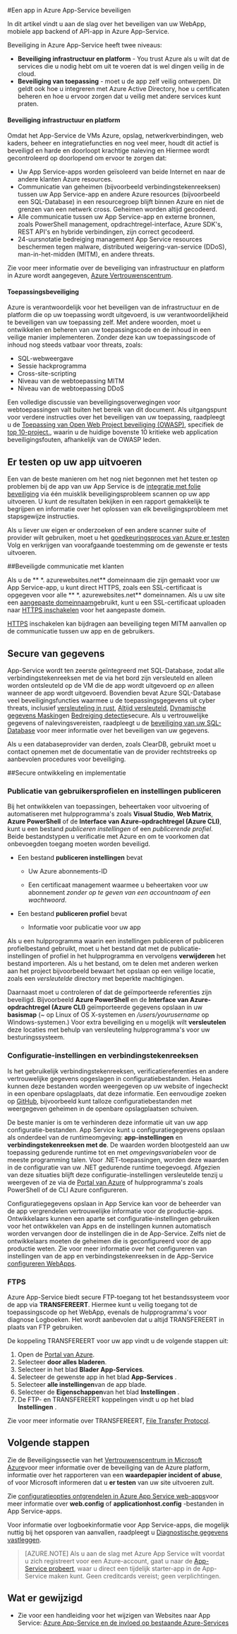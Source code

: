 <properties
    pageTitle="Een app in Azure App-Service beveiligen"
    description="Leer hoe u een WebApp, de mobiele app backend of de API-app in Azure App-Service beveiligen."
    services="app-service"
    documentationCenter=""
    authors="cephalin"
    manager="wpickett"
    editor=""/>

<tags
    ms.service="app-service"
    ms.workload="na"
    ms.tgt_pltfrm="na"
    ms.devlang="multiple"
    ms.topic="article"
    ms.date="01/12/2016"
    ms.author="cephalin"/>


#<a name="secure-an-app-in-azure-app-service"></a>Een app in Azure App-Service beveiligen

In dit artikel vindt u aan de slag over het beveiligen van uw WebApp, mobiele app backend of API-app in Azure App-Service. 

Beveiliging in Azure App-Service heeft twee niveaus: 

- **Beveiliging infrastructuur en platform** - You trust Azure als u wilt dat de services die u nodig hebt om uit te voeren dat is wel dingen veilig in de cloud.
- **Beveiliging van toepassing** - moet u de app zelf veilig ontwerpen. Dit geldt ook hoe u integreren met Azure Active Directory, hoe u certificaten beheren en hoe u ervoor zorgen dat u veilig met andere services kunt praten. 

#### <a name="infrastructure-and-platform-security"></a>Beveiliging infrastructuur en platform
Omdat het App-Service de VMs Azure, opslag, netwerkverbindingen, web kaders, beheer en integratiefuncties en nog veel meer, houdt dit actief is beveiligd en harde en doorloopt krachtige naleving en Hiermee wordt gecontroleerd op doorlopend om ervoor te zorgen dat:

- Uw App Service-apps worden geïsoleerd van beide Internet en naar de andere klanten Azure resources.
- Communicatie van geheimen (bijvoorbeeld verbindingstekenreeksen) tussen uw App Service-app en andere Azure resources (bijvoorbeeld een SQL-Database) in een resourcegroep blijft binnen Azure en niet de grenzen van een netwerk cross. Geheimen worden altijd gecodeerd.
- Alle communicatie tussen uw App Service-app en externe bronnen, zoals PowerShell management, opdrachtregel-interface, Azure SDK's, REST API's en hybride verbindingen, zijn correct gecodeerd.
- 24-uursnotatie bedreiging management App Service resources beschermen tegen malware, distributed weigering-van-service (DDoS), man-in-het-midden (MITM), en andere threats. 

Zie voor meer informatie over de beveiliging van infrastructuur en platform in Azure wordt aangegeven, [Azure Vertrouwenscentrum](/support/trust-center/security/).

#### <a name="application-security"></a>Toepassingsbeveiliging

Azure is verantwoordelijk voor het beveiligen van de infrastructuur en de platform die op uw toepassing wordt uitgevoerd, is uw verantwoordelijkheid te beveiligen van uw toepassing zelf. Met andere woorden, moet u ontwikkelen en beheren van uw toepassingscode en de inhoud in een veilige manier implementeren. Zonder deze kan uw toepassingscode of inhoud nog steeds vatbaar voor threats, zoals:

- SQL-webweergave
- Sessie hackprogramma
- Cross-site-scripting
- Niveau van de webtoepassing MITM
- Niveau van de webtoepassing DDoS

Een volledige discussie van beveiligingsoverwegingen voor webtoepassingen valt buiten het bereik van dit document. Als uitgangspunt voor verdere instructies over het beveiligen van uw toepassing, raadpleegt u de [Toepassing van Open Web Project beveiliging (OWASP)](https://www.owasp.org/index.php/Main_Page), specifiek de [top 10-project.](https://www.owasp.org/index.php/Category:OWASP_Top_Ten_Project), waarin u de huidige bovenste 10 kritieke web application beveiligingsfouten, afhankelijk van de OWASP leden.

## <a name="perform-penetration-testing-on-your-app"></a>Er testen op uw app uitvoeren

Een van de beste manieren om het nog niet begonnen met het testen op problemen bij de app van uw App Service is de [integratie met folie beveiliging](/blog/web-vulnerability-scanning-for-azure-app-service-powered-by-tinfoil-security/) via één muisklik beveiligingsprobleem scannen op uw app uitvoeren. U kunt de resultaten bekijken in een rapport gemakkelijk te begrijpen en informatie over het oplossen van elk beveiligingsprobleem met stapsgewijze instructies.

Als u liever uw eigen er onderzoeken of een andere scanner suite of provider wilt gebruiken, moet u het [goedkeuringsproces van Azure er testen](https://security-forms.azure.com/penetration-testing/terms) Volg en verkrijgen van voorafgaande toestemming om de gewenste er tests uitvoeren.

##<a name="https"></a>Beveiligde communicatie met klanten

Als u de ** \*. azurewebsites.net** domeinnaam die zijn gemaakt voor uw App Service-app, u kunt direct HTTPS, zoals een SSL-certificaat is opgegeven voor alle ** \*. azurewebsites.net** domeinnamen. Als u uw site een [aangepaste domeinnaam](web-sites-custom-domain-name.md)gebruikt, kunt u een SSL-certificaat uploaden naar [HTTPS inschakelen](web-sites-configure-ssl-certificate.md) voor het aangepaste domein.

[HTTPS](https://en.wikipedia.org/wiki/HTTPS) inschakelen kan bijdragen aan beveiliging tegen MITM aanvallen op de communicatie tussen uw app en de gebruikers.

## <a name="secure-data-tier"></a>Secure van gegevens

App-Service wordt ten zeerste geïntegreerd met SQL-Database, zodat alle verbindingstekenreeksen met de via het bord zijn versleuteld en alleen worden ontsleuteld op de VM die de app wordt uitgevoerd op *en* alleen wanneer de app wordt uitgevoerd. Bovendien bevat Azure SQL-Database veel beveiligingsfuncties waarmee u de toepassingsgegevens uit cyber threats, inclusief [versleuteling in rust](https://msdn.microsoft.com/library/dn948096.aspx), [Altijd versleuteld](https://msdn.microsoft.com/library/mt163865.aspx), [Dynamische gegevens Masking](../sql-database/sql-database-dynamic-data-masking-get-started.md)en [Bedreiging detectie](../sql-database/sql-database-threat-detection-get-started.md)secure. Als u vertrouwelijke gegevens of nalevingsvereisten, raadpleegt u de [beveiliging van uw SQL-Database](../sql-database/sql-database-security.md) voor meer informatie over het beveiligen van uw gegevens.

Als u een databaseprovider van derden, zoals ClearDB, gebruikt moet u contact opnemen met de documentatie van de provider rechtstreeks op aanbevolen procedures voor beveiliging.  

##<a name="develop"></a>Secure ontwikkeling en implementatie

### <a name="publishing-profiles-and-publish-settings"></a>Publicatie van gebruikersprofielen en instellingen publiceren

Bij het ontwikkelen van toepassingen, beheertaken voor uitvoering of automatiseren met hulpprogramma's zoals **Visual Studio**, **Web Matrix**, **Azure PowerShell** of de **Interface van Azure-opdrachtregel (Azure CLI)**, kunt u een bestand *publiceren instellingen* of een *publicerende profiel*. Beide bestandstypen u verificatie met Azure en om te voorkomen dat onbevoegden toegang moeten worden beveiligd.

* Een bestand **publiceren instellingen** bevat

    * Uw Azure abonnements-ID

    * Een certificaat management waarmee u beheertaken voor uw abonnement *zonder op te geven van een accountnaam of een wachtwoord*.

* Een bestand **publiceren profiel** bevat

    * Informatie voor publicatie voor uw app

Als u een hulpprogramma waarin een instellingen publiceren of publiceren profielbestand gebruikt, moet u het bestand dat met de publicatie-instellingen of profiel in het hulpprogramma en vervolgens **verwijderen** het bestand importeren. Als u het bestand, om te delen met anderen werken aan het project bijvoorbeeld bewaart het opslaan op een veilige locatie, zoals een *versleutelde* directory met beperkte machtigingen.

Daarnaast moet u controleren of dat de geïmporteerde referenties zijn beveiligd. Bijvoorbeeld **Azure PowerShell** en de **Interface van Azure-opdrachtregel (Azure CLI)** geïmporteerde gegevens opslaan in uw **basismap** (*~* op Linux of OS X-systemen en */users/yourusername* op Windows-systemen.) Voor extra beveiliging en u mogelijk wilt **versleutelen** deze locaties met behulp van versleuteling hulpprogramma's voor uw besturingssysteem.

### <a name="configuration-settings-and-connection-strings"></a>Configuratie-instellingen en verbindingstekenreeksen
Is het gebruikelijk verbindingstekenreeksen, verificatiereferenties en andere vertrouwelijke gegevens opgeslagen in configuratiebestanden. Helaas kunnen deze bestanden worden weergegeven op uw website of ingecheckt in een openbare opslagplaats, dat deze informatie. Een eenvoudige zoeken op [GitHub](https://github.com), bijvoorbeeld kunt talloze configuratiebestanden met weergegeven geheimen in de openbare opslagplaatsen schuiven.

De beste manier is om te verhinderen deze informatie uit van uw app configuratie-bestanden. App Service kunt u configuratiegegevens opslaan als onderdeel van de runtimeomgeving: **app-instellingen** en **verbindingstekenreeksen met de**. De waarden worden blootgesteld aan uw toepassing gedurende runtime tot en met *omgevingsvariabelen* voor de meeste programming talen. Voor .NET-toepassingen, worden deze waarden in de configuratie van uw .NET gedurende runtime toegevoegd. Afgezien van deze situaties blijft deze configuratie-instellingen versleutelde tenzij u weergeven of ze via de [Portal van Azure](https://portal.azure.com) of hulpprogramma's zoals PowerShell of de CLI Azure configureren. 

Configuratiegegevens opslaan in App Service kan voor de beheerder van de app vergrendelen vertrouwelijke informatie voor de productie-apps. Ontwikkelaars kunnen een aparte set configuratie-instellingen gebruiken voor het ontwikkelen van Apps en de instellingen kunnen automatisch worden vervangen door de instellingen die in de App-Service. Zelfs niet de ontwikkelaars moeten de geheimen die is geconfigureerd voor de app productie weten. Zie voor meer informatie over het configureren van instellingen van de app en verbindingstekenreeksen in de App-Service [configureren WebApps](web-sites-configure.md).

### <a name="ftps"></a>FTPS

Azure App-Service biedt secure FTP-toegang tot het bestandssysteem voor de app via **TRANSFEREERT**. Hiermee kunt u veilig toegang tot de toepassingscode op het WebApp, evenals de hulpprogramma's voor diagnose Logboeken. Het wordt aanbevolen dat u altijd TRANSFEREERT in plaats van FTP gebruiken. 

De koppeling TRANSFEREERT voor uw app vindt u de volgende stappen uit:

1. Open de [Portal van Azure](https://portal.azure.com).
2. Selecteer **door alles bladeren**.
3. Selecteer in het blad **Blader** **App-Services**.
4. Selecteer de gewenste app in het blad **App-Services** .
5. Selecteer **alle instellingen**van de app blade.
6. Selecteer de **Eigenschappen**van het blad **Instellingen** .
7. De FTP- en TRANSFEREERT koppelingen vindt u op het blad **Instellingen** . 

Zie voor meer informatie over TRANSFEREERT, [File Transfer Protocol](http://en.wikipedia.org/wiki/File_Transfer_Protocol).

## <a name="next-steps"></a>Volgende stappen

Zie de Beveiligingssectie van het [Vertrouwenscentrum in Microsoft Azure](https://azure.microsoft.com/support/trust-center/security/)voor meer informatie over de beveiliging van de Azure platform, informatie over het rapporteren van een **waardepapier incident of abuse**, of voor Microsoft informeren dat u **er testen** van uw site uitvoeren zult.

Zie [configuratieopties ontgrendelen in Azure App Service web-apps](https://azure.microsoft.com/blog/2014/01/28/more-to-explore-configuration-options-unlocked-in-windows-azure-web-sites/)voor meer informatie over **web.config** of **applicationhost.config** -bestanden in App Service-apps.

Voor informatie over logboekinformatie voor App Service-apps, die mogelijk nuttig bij het opsporen van aanvallen, raadpleegt u [Diagnostische gegevens vastleggen](web-sites-enable-diagnostic-log.md).

>[AZURE.NOTE] Als u aan de slag met Azure App Service wilt voordat u zich registreert voor een Azure-account, gaat u naar de [App-Service probeert](http://go.microsoft.com/fwlink/?LinkId=523751), waar u direct een tijdelijk starter-app in de App-Service maken kunt. Geen creditcards vereist; geen verplichtingen.

## <a name="whats-changed"></a>Wat er gewijzigd

* Zie voor een handleiding voor het wijzigen van Websites naar App Service: [Azure App-Service en de invloed op bestaande Azure-Services](http://go.microsoft.com/fwlink/?LinkId=529714)
